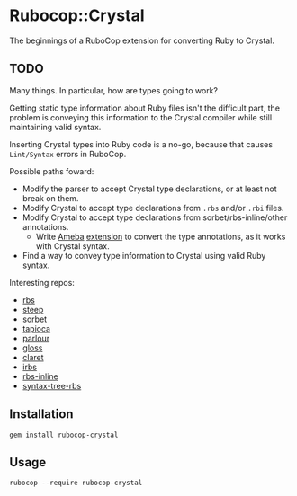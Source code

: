 # Rubocop::Crystal

The beginnings of a RuboCop extension for converting Ruby to Crystal.

## TODO

Many things. In particular, how are types going to work?

Getting static type information about Ruby files isn't the difficult part, the problem is conveying this information to the Crystal compiler while still maintaining valid syntax.

Inserting Crystal types into Ruby code is a no-go, because that causes `Lint/Syntax` errors in RuboCop.

Possible paths foward:
- Modify the parser to accept Crystal type declarations, or at least not break on them.
- Modify Crystal to accept type declarations from `.rbs` and/or `.rbi` files.
- Modify Crystal to accept type declarations from sorbet/rbs-inline/other annotations.
  - Write [Ameba](https://github.com/crystal-ameba/ameba) [extension](https://crystal-ameba.github.io/2019/07/22/how-to-write-extension/) to convert the type annotations, as it works with Crystal syntax.
- Find a way to convey type information to Crystal using valid Ruby syntax.

Interesting repos:
- [rbs](https://github.com/ruby/rbs)
- [steep](https://github.com/soutaro/steep)
- [sorbet](https://github.com/sorbet/sorbet)
- [tapioca](https://github.com/Shopify/tapioca)
- [parlour](https://github.com/AaronC81/parlour)
- [gloss](https://github.com/johansenja/gloss)
- [claret](https://github.com/stevegeek/claret)
- [irbs](https://github.com/diaphragm/irbs)
- [rbs-inline](https://github.com/soutaro/rbs-inline)
- [syntax-tree-rbs](https://github.com/ruby-syntax-tree/syntax_tree-rbs)

## Installation

```
gem install rubocop-crystal
```

## Usage

```
rubocop --require rubocop-crystal
```
